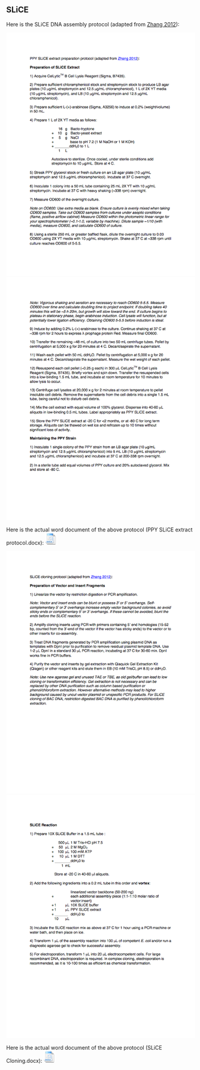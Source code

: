 ## SLiCE

Here is the SLiCE DNA assembly protocol (adapted from [Zhang 2012](http://www.ncbi.nlm.nih.gov/pmc/articles/PMC3333860/)):

![SLiCE 1](../../images/PPY_SLiCE_extract_pro0.png)
![SLiCE 1b](../../images/PPY_SLiCE_extract_pro.png)

Here is the actual word document of the above protocol (PPY SLiCE extract protocol.docx):
[![](../../images/docIcon.png)](../../documents/PPY_SLiCE_extract_pro.docx)

![SLiCE 2](../../images/SLiCE_Cloning_page_1.png)
![SLiCE 2b](../../images/SLiCE_Cloning_page_2.png)

Here is the actual word document of the above protocol (SLiCE Cloning.docx): 
[![](../../images/docIcon.png)](../../documents/SLiCE_Cloning.docx)